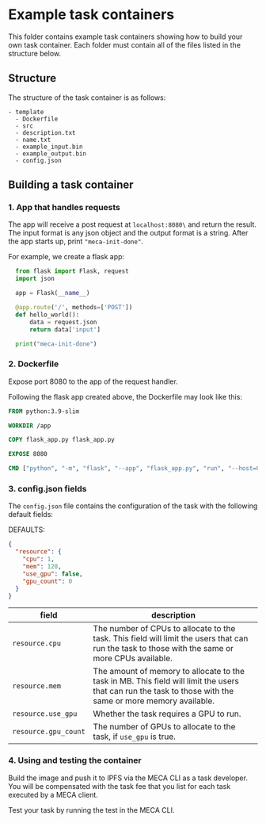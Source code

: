 # Example task containers

This folder contains example task containers showing how to build your own task container. Each folder must contain all of the files listed in the structure below.

## Structure

The structure of the task container is as follows:

```
- template
  - Dockerfile
  - src
  - description.txt
  - name.txt
  - example_input.bin
  - example_output.bin
  - config.json

```

## Building a task container

### 1. App that handles requests

The app will receive a post request at `localhost:8080\` and return the result. The input format is any json object and the output format is a string. After the app starts up, print `"meca-init-done"`.

For example, we create a flask app:
  
```python
  from flask import Flask, request
  import json

  app = Flask(__name__)

  @app.route('/', methods=['POST'])
  def hello_world():
      data = request.json
      return data['input']

  print("meca-init-done")
```

### 2. Dockerfile

Expose port 8080 to the app of the request handler.

Following the flask app created above, the Dockerfile may look like this:

```dockerfile
FROM python:3.9-slim

WORKDIR /app

COPY flask_app.py flask_app.py

EXPOSE 8080

CMD ["python", "-m", "flask", "--app", "flask_app.py", "run", "--host=0.0.0.0", "--port=8080"]
```

### 3. config.json fields

The `config.json` file contains the configuration of the task with the following default fields:

DEFAULTS:

```json
{
  "resource": {
    "cpu": 1,
    "mem": 128,
    "use_gpu": false, 
    "gpu_count": 0
  }
}
```

field | description
--- | ---
`resource.cpu` | The number of CPUs to allocate to the task. This field will limit the users that can run the task to those with the same or more CPUs available.
`resource.mem` | The amount of memory to allocate to the task in MB. This field will limit the users that can run the task to those with the same or more memory available.
`resource.use_gpu` | Whether the task requires a GPU to run.
`resource.gpu_count` | The number of GPUs to allocate to the task, if `use_gpu` is true.

### 4. Using and testing the container

Build the image and push it to IPFS via the MECA CLI as a task developer. You will be compensated with the task fee that you list for each task executed by a MECA client.

Test your task by running the test in the MECA CLI.
